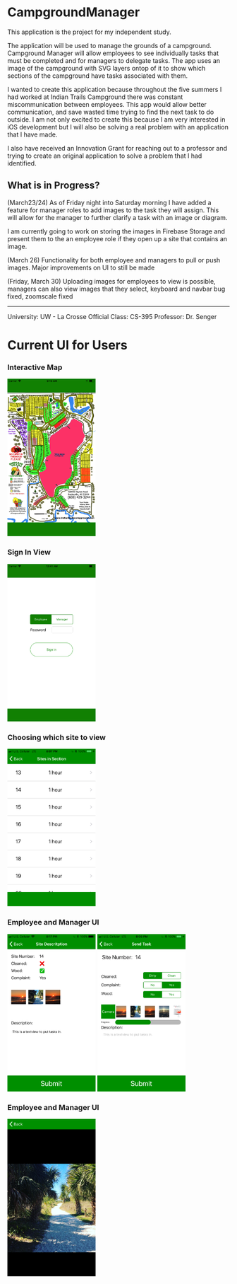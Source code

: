 # CampgroundManager
This application is the project for my independent study. 

The application will be used to manage the grounds of a campground. Campground Manager will allow employees
to see individually tasks that must be completed and for managers to delegate tasks. The app uses an image of the campground
with SVG layers ontop of it to show which sections of the campground have tasks associated with them. 

I wanted to create this application because throughout the five summers I had worked at Indian Trails Campground 
there was constant miscommunication between employees. This app would allow better communication, and save 
wasted time trying to find the next task to do outside. I am not only excited to create this because I am very interested in 
iOS development but I will also be solving a real problem with an application that I have made.

I also have received an Innovation Grant for reaching out to a professor and trying to create an original application
to solve a problem that I had identified. 

What is in Progress?
--------------------------------------------------------------------------------------------------
(March23/24) As of Friday night into Saturday morning I have added a feature for manager roles to
add images to the task they will assign. This will allow for the manager to further clarify a task
with an image or diagram.

I am currently going to work on storing the images in Firebase Storage and present them to the an employee role if they open up a site that contains an image.

(March 26) Functionality for both employee and managers to pull or push images. Major improvements on UI to still be made

(Friday, March 30) Uploading images for employees to view is possible, managers can also view images that they select, keyboard and navbar bug fixed, zoomscale fixed

--------------------------------------------------------------------------------------------------


University:     UW - La Crosse
Official Class: CS-395
Professor:      Dr. Senger

<h1>Current UI for Users</h1> 
<h3>Interactive Map</h3>
<img src="SiteMap.png" width="200" > 
<h3>Sign In View</h3>
<img src="SignIn.PNG" width="200" > 
<h3>Choosing which site to view</h3>
<img src="SiteTable.PNG" width="200" >
<h3>Employee and Manager UI</h3>
<div style="display: inline">
<img src="SiteView.PNG" width="200" > <img src="SendTaskManagerUI.PNG" width="200" >
<h3>Employee and Manager UI</h3>
<img src="viewImageVC.PNG" width="200" >
</div>
